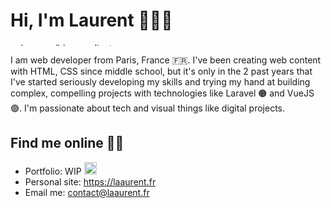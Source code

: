 # Hi, I'm Laurent 🏄🏼‍♂️

<img src="https://i.imgur.com/TRaOAKv.png" width="1600" height="5" alt="pale green/blue gradient" />

I am web developer from Paris, France 🇫🇷. I've been creating web content with HTML, CSS since middle school, but it's only in the 2 past years that I've started seriously developing my skills and trying my hand at building complex, compelling projects with technologies like Laravel 🟠 and VueJS 🟢.
I'm passionate about tech and visual things like digital projects.

## Find me online 🤽🏼

- Portfolio: WIP <img src="http://www.animationcontinent.com/wpimages/wp9deec72e.gif" height="20" />
- Personal site: https://laaurent.fr
- Email me: contact@laaurent.fr



